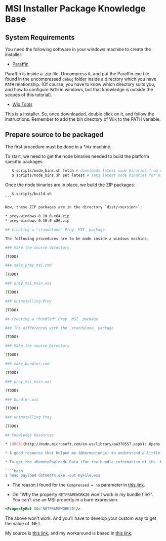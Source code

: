 # MSI Installer Package Knowledge Base

## System Requirements

You need the following software in your windows machine to create the installer:

* [Paraffin](http://www.wintellect.com/Media/Default/Blogs/Files/paraffin/Paraffin-3.6.zip)

Paraffin is inside a .zip file. Uncompress it, and put the Paraffin.exe file found in the uncompressed `debug` folder inside a directory which you have `PATH` relationship. (Of course, you have to know which directory suits you, and how to configure `PATH` in windows, but that knowledge is outside the scopes of this tutorial).

* [Wix Tools](http://wix.codeplex.com/releases/view/99514)

This is a installer. So, once downloaded, double click on it, and follow the instructions. Remember to add the bin directory of Wix to the PATH variable.

## Prepare source to be packaged

The first procedure must be done in a _*nix_ machine.

To start, we need to get the node binaries needed to build the platform specific packages:

````bash
   $ scripts/node_bins.sh fetch # downloads latest node binaries from nodejs.org
   $ scripts/node_bins.sh set latest # sets latest node binaries for use in ./bin/node
````

Once the node binaries are in place, we build the ZIP packages:

````bash
   $ scripts/build.sh
```

Now, these ZIP packages are in the directory `dist/<version>`:

* prey-windows-0.10.0-x64.zip
* prey-windows-0.10.0-x86.zip

## Creating a "standalone" Prey _MSI_ package

The following procedures are to be made inside a windows machine.

### Make the source directory

(TODO)

### make_prey_msi.cmd

(TODO)

### prey_msi_main.wxs

(TODO)

### Uninstalling Prey

(TODO)

## Creating a "bundled" Prey _MSI_ package

### The differences with the _standalone_ package

(TODO)

### Make the source Directory

(TODO)

### make_bundler.cmd

(TODO)

### prey_msi_main.wxs

(TODO)

### bundler.wxs

(TODO)

### Uninstalling Prey

(TODO)

## Knowledge Resources

* [ORCA](http://msdn.microsoft.com/en-us/library/aa370557.aspx): Opens up your _MSI_ file to show you what's in it.

* A good resource that helped me (@hermanjunge) to understand a little bit more on Strings and localization is [this link](https://github.com/puppetlabs/puppet_for_the_win/blob/master/wix/localization/puppet_en-us.wxl).

* To get the <RemotePayload> Data (For the bundle information of the .NET file):

````bash
$ head payload dotnetfx.exe -out myFile.wxs
````

* The reason I found for the `Compressed = no` parameter in [this link](http://stackoverflow.com/questions/15205646/remotepayload-the-system-cannot-find-the-file-with-type).

* On "Why the property `NETFRAMEWORK20` won't work in my bundle file?". You can't use an MSI property in a burn expression.

````xml
<PropertyRef Id="NETFRAMEWORK20"/>
````
The above won't work. And you'll have to develop your custom way to get the value of .NET.

My source is [this link](http://stackoverflow.com/questions/14863905/wix-bundle-exepackage-detectcondition-is-always-false#comment20898210_14868068), and my workaround is based in [this link](http://neilsleightholm.blogspot.com/2012/05/wix-burn-tipstricks.html).
